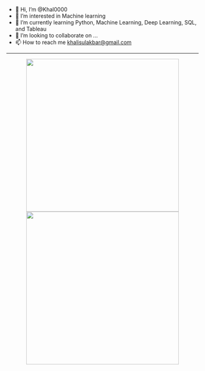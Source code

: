 - 👋 Hi, I’m @Khal0000
- 👀 I’m interested in Machine learning
- 🌱 I’m currently learning Python, Machine Learning, Deep Learning, SQL, and Tableau
- 💞️ I’m looking to collaborate on ...
- 📫 How to reach me khalisulakbar@gmail.com

<!---
Khal0000/Khal0000 is a ✨ special ✨ repository because its `README.md` (this file) appears on your GitHub profile.
You can click the Preview link to take a look at your changes.
--->

---
<p align = "center">
  <img src = "https://github-readme-stats.vercel.app/api?username=Khal0000&show_icons=true&theme=bear" width = 400>
  <img src = "https://github-readme-streak-stats.herokuapp.com?user=Khal0000&theme=dark&hide_border=true" width = 400>
</p>
<!---
[![GitHub Streak](https://github-readme-streak-stats.herokuapp.com/?user=Khal0000&theme=dark)](https://git.io/streak-stats)

[![Top Langs](https://github-readme-stats.vercel.app/api/top-langs/?username=Khal0000&layout=compact&theme=vision-friendly-dark)](https://github.com/anuraghazra/github-readme-stats)
--->

---

